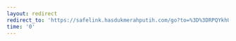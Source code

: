 ```yaml
---
layout: redirect
redirect_to: 'https://safelink.hasdukmerahputih.com/go?to=%3D%3DRPQYkhUYxxabXUmbFBVcxJPWiblMWxlpXdGa3YkejlmtM1tTrekTlRmt5BZaDODaE9XpW0zWObUQTJk56IwdqYjUzVmhZIyR5eGTHkE02BjSIUjPWFXJsw%2Fd0bWLmhHVwFydzdGcy1mVzNpbidXbC1WFs1zbydCdGFi1zZvczLWaXBC108xMnbybS9mNvloL1dGaHBXJhttZkdWYXNy5olualbGYWZy9zM6L0cHaHR'
time: '0'
---
```

